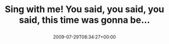 ---
retweeted: false
source: <a href="http://twitter.com" rel="nofollow">Twitter Web Client</a>
entities:
  hashtags: []
  symbols: []
  user_mentions: []
  urls: []
display_text_range:
- '0'
- '69'
favorite_count: '0'
id_str: '2906572947'
truncated: false
retweet_count: '0'
id: '2906572947'
created_at: Wed Jul 29 08:34:27 +0000 2009
favorited: false
full_text: Sing with me! You said, you said, you said, this time was gonna be...
lang: en
tags:
- pesos/twitter
date: '2009-07-29T08:34:27+00:00'
src: https://twitter.com/bascht/status/2906572947
original_url: https://twitter.com/bascht/status/2906572947
type: twitter_tweet
text: Sing with me! You said, you said, you said, this time was gonna be...
title: 'Sing with me! You said, you said, you said, this time was gonna be...

  '

---